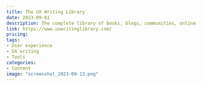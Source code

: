 ```yaml
---
title: The UX Writing Library
date: 2023-09-01
description: The complete library of books, blogs, communities, online courses, and many other UX writing resources to give you a focused overview of the field, help you stay on top of the game, or show you the first step into the world of UX writing.
link: https://www.uxwritinglibrary.com/
pricing: 
tags: 
- User experience
- UX writing
- Tools
categories: 
- Content
image: "screenshot_2023-09-13.png"
---
```

